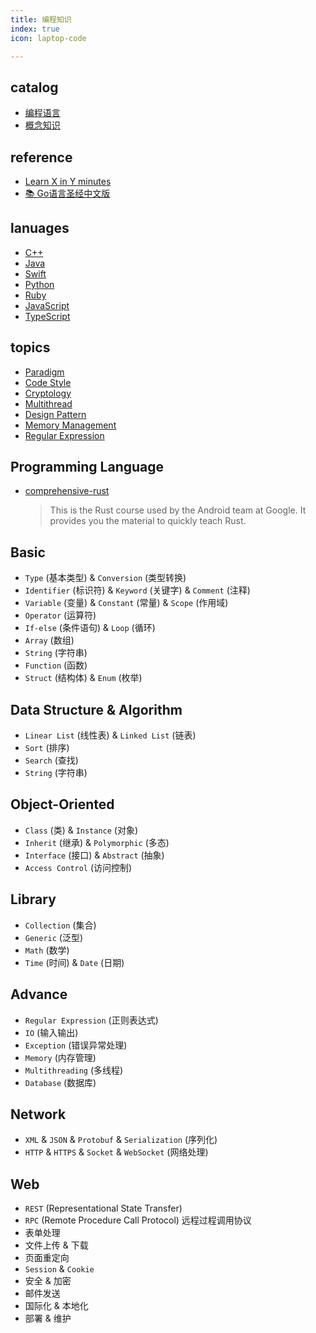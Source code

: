 ```yaml
---
title: 编程知识
index: true
icon: laptop-code

---
```


<!-- more -->

## catalog

- [编程语言](lang/README.md)
- [概念知识](topic/README.md)

## reference

- [Learn X in Y minutes](https://learnxinyminutes.com/)
- [📚 Go语言圣经中文版](https://github.com/golang-china/gopl-zh)

## lanuages

- [C++](./languages/C++.md)
- [Java](./languages/Java/README.md)
- [Swift](./languages/Swift/README.md)
- [Python](./languages/Python.md)
- [Ruby](./languages/Ruby.md)
- [JavaScript](./languages/JavaScript.md)
- [TypeScript](./languages/TypeScript.md)

## topics

- [Paradigm](topics/paradigm.md)
- [Code Style](topics/code-style.md)
- [Cryptology](topics/cryptology.md)
- [Multithread](topics/thread.md)
- [Design Pattern](topics/design-pattern.md)
- [Memory Management](topics/memory.md)
- [Regular Expression](topics/regular.md)

## Programming Language

- [comprehensive-rust](https://github.com/google/comprehensive-rust)
    > This is the Rust course used by the Android team at Google. It provides you the material to quickly teach Rust.

## Basic

- `Type` (基本类型) & `Conversion` (类型转换)
- `Identifier` (标识符) & `Keyword` (关键字) & `Comment` (注释)
- `Variable` (变量) & `Constant` (常量) & `Scope` (作用域)
- `Operator` (运算符)
- `If-else` (条件语句) & `Loop` (循环)
- `Array` (数组)
- `String` (字符串)
- `Function` (函数)
- `Struct` (结构体) & `Enum` (枚举)

## Data Structure & Algorithm

- `Linear List` (线性表) & `Linked List` (链表)
- `Sort` (排序)
- `Search` (查找)
- `String` (字符串)

## Object-Oriented

- `Class` (类) & `Instance` (对象)
- `Inherit` (继承) & `Polymorphic` (多态)
- `Interface` (接口) & `Abstract` (抽象)
- `Access Control` (访问控制)
    
## Library

- `Collection` (集合)
- `Generic` (泛型)    
- `Math` (数学)
- `Time` (时间) & `Date` (日期)
    
## Advance   

- `Regular Expression` (正则表达式)
- `IO` (输入输出)
- `Exception` (错误异常处理)
- `Memory` (内存管理)
- `Multithreading` (多线程)
- `Database` (数据库)

## Network

- `XML` & `JSON` & `Protobuf` & `Serialization` (序列化)
- `HTTP` & `HTTPS` & `Socket` & `WebSocket` (网络处理)

## Web

- `REST` (Representational State Transfer)
- `RPC` (Remote Procedure Call Protocol) 远程过程调用协议
- 表单处理
- 文件上传 & 下载
- 页面重定向
- `Session` & `Cookie`
- 安全 & 加密
- 邮件发送
- 国际化 & 本地化
- 部署 & 维护